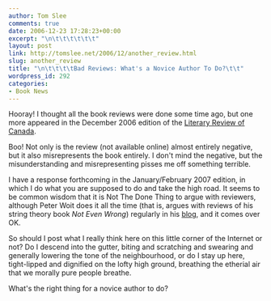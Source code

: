 ```yaml
---
author: Tom Slee
comments: true
date: 2006-12-23 17:28:23+00:00
excerpt: "\n\t\t\t\t\t\t"
layout: post
link: http://tomslee.net/2006/12/another_review.html
slug: another_review
title: "\n\t\t\t\tBad Reviews: What's a Novice Author To Do?\t\t"
wordpress_id: 292
categories:
- Book News
---
```



				

Hooray! I thought all the book reviews were done some time ago, but one more appeared in the December 2006 edition of the [Literary Review of Canada](http://www.reviewcanada.ca).




Boo! Not only is the review (not available online) almost entirely negative, but it also misrepresents the book entirely. I don't mind the negative, but the misunderstanding and misrepresenting pisses me off something terrible.




I have a response forthcoming in the January/February 2007 edition, in which I do what you are supposed to do and take the high road. It seems to be common wisdom that it is Not The Done Thing to argue with reviewers, although Peter Woit does it all the time (that is, argues with reviews of his string theory book _Not Even Wrong_) regularly in his [blog](http://www.math.columbia.edu/~woit/wordpress/), and it comes over OK.




So should I post what I really think here on this little corner of the Internet or not? Do I descend into the gutter, biting and scratching and swearing and generally lowering the tone of the neighbourhood, or do I stay up here, tight-lipped and dignified on the lofty high ground, breathing the etherial air that we morally pure people breathe. 




What's the right thing for a novice author to do?


		
